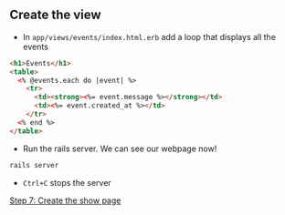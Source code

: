 ## Create the view

- In `app/views/events/index.html.erb` add a loop that displays all the events

```html
<h1>Events</h1>
<table>
  <% @events.each do |event| %>
    <tr>
      <td><strong><%= event.message %></strong></td>
      <td><%= event.created_at %></td>
    </tr>
  <% end %>
</table>
```

- Run the rails server. We can see our webpage now!

```bash
rails server
```
- `Ctrl+C` stops the server

[Step 7: Create the show page](7_create_the_show_page.md)